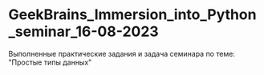 # GeekBrains_Immersion_into_Python_seminar_16-08-2023
Выполненные практические задания и задача семинара по теме: "Простые типы данных" 
